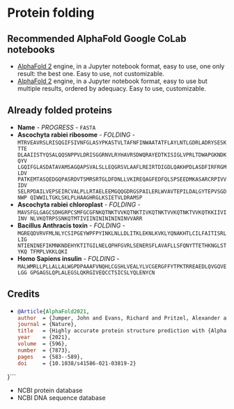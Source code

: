 # Protein folding
## Recommended AlphaFold Google CoLab notebooks
- [AlphaFold 2](AlphaFolders/AlphaFold.ipynb) engine, in a Jupyter notebook format, easy to use, one only result: the best one. Easy to use, not customizable.
- [AlphaFold 2](AlphaFolders/AlphaFold2.ipynb) engine, in a Jupyter notebook format, easy to use but multiple results, ordered by adequacy. Easy to use, customizable.
## Already folded proteins
- **Name** - *PROGRESS* - `FASTA`
- **Ascochyta rabiei ribosome** - *FOLDING* - `MTRVEAVRSLRISQGIFSIVNFGLASYPKASTVLTAFNFINWAATATFLAYLNTLGDRLADRYSESKTTE DLAAIISTYQSALQQSNPPVLDRISGGRNVLRYHAVRSDWQRAYEDTKISIGLVPRLTDWAPGKNDKQYV LGQIFGLASDATAVAMSAGQAPSVALSLLEQGRSVLAAFLREIRTDIGDLQAKHPDLASDFIRFRGMLDV PATKEMTASQEDGQPASRDVTSMRSRTGLDFDNLLVKIREQAGFEDFQLSPSEEDMKASARCRPIVVIDV SELRPDAILVEPSEIRCVALPLLRTAELEEMGQQGDRGSPAILERLWVAVTEPILDALGYTEPVSGDNWP QIWWILTGKLSKLPLHAAGHRGLKSIETVLDRAMSP`
- **Ascochyta rabiei chloroplast** - *FOLDING* - `MAVSFGLGAGCSDHGRPCSMFGCGFNKQTNKTVVKQTNKTIVKQTNKTVVKQTNKTVVKQTKKIIVIINV
NLVKQTRPSSNKQTMTIVIININININININVVARR`
- **Bacillus Anthracis toxin** - *FOLDING* - `MGREQDVRVFMLNLYCSIPGEYWPFPYINKLNLLDLITKLEKNLKVKLYQNAKHTLCILFAITISRLLIG
NTIENINEFIKMNKNDEHYKTITGILNELQPHFGVRLSENERSFLAVAFLLSFQNYTTETHKNGLSTYKQ
TFMPLVKKLQKI`
- **Homo Sapiens insulin** - *FOLDING* - `MALWMRLLPLLALLALWGPDPAAAFVNQHLCGSHLVEALYLVCGERGFFYTPKTRREAEDLQVGQVELGG
GPGAGSLQPLALEGSLQKRGIVEQCCTSICSLYQLENYCN`
## Credits
- ```bibtex
  @Article{AlphaFold2021,
  author  = {Jumper, John and Evans, Richard and Pritzel, Alexander and Green, Tim and Figurnov, Michael and Ronneberger, Olaf and Tunyasuvunakool, Kathryn and Bates, Russ and {\v{Z}}{\'\i}dek, Augustin and Potapenko, Anna and Bridgland, Alex and Meyer, Clemens and Kohl, Simon A A and Ballard, Andrew J and Cowie, Andrew and Romera-Paredes, Bernardino and Nikolov, Stanislav and Jain, Rishub and Adler, Jonas and Back, Trevor and Petersen, Stig and Reiman, David and Clancy, Ellen and Zielinski, Michal and Steinegger, Martin and Pacholska, Michalina and Berghammer, Tamas and Bodenstein, Sebastian and Silver, David and Vinyals, Oriol and Senior, Andrew W and Kavukcuoglu, Koray and Kohli, Pushmeet and Hassabis, Demis},
  journal = {Nature},
  title   = {Highly accurate protein structure prediction with {AlphaFold}},
  year    = {2021},
  volume  = {596},
  number  = {7873},
  pages   = {583--589},
  doi     = {10.1038/s41586-021-03819-2}
}```
- NCBI protein database
- NCBI DNA sequence database
